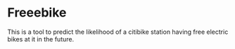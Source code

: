 # Freeebike
This is a tool to predict the likelihood of a citibike station having free electric bikes at it in the future.
